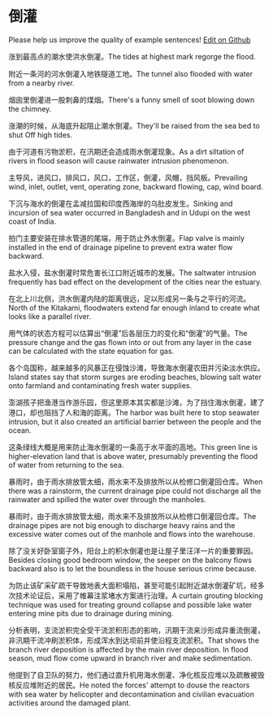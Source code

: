 # 倒灌

Please help us improve the quality of example sentences! [Edit on Github](https://github.com/jiyushe/jiyu-example-sentence-source/blob/main/chinese/daoguan.md)

<p><span class="chinese">涨到最高点的潮水使洪水倒灌。</span><span class="english">The tides at highest mark regorge the flood.</span></p>

<p><span class="chinese">附近一条河的河水倒灌入地铁隧道工地。</span><span class="english">The tunnel also flooded with water from a nearby river.</span></p>

<p><span class="chinese">烟囱里倒灌进一股刺鼻的煤烟。</span><span class="english">There's a funny smell of soot blowing down the chimney.</span></p>

<p><span class="chinese">涨潮的时候，从海底升起阻止潮水倒灌。</span><span class="english">They'll be raised from the sea bed to shut Off high tides.</span></p>

<p><span class="chinese">由于河道有污物淤积，在汛期还会造成雨水倒灌现象。</span><span class="english">As a dirt siltation of rivers in flood season will cause rainwater intrusion phenomenon.</span></p>

<p><span class="chinese">主导风，进风口，排风口，风口，工作区，倒灌，风帽，挡风板。</span><span class="english">Prevailing wind, inlet, outlet, vent, operating zone, backward flowing, cap, wind board.</span></p>

<p><span class="chinese">下沉与海水的倒灌在孟减拉国和印度西海岸的乌肚皮发生。</span><span class="english">Sinking and incursion of sea water occurred in Bangladesh and in Udupi on the west coast of India.</span></p>

<p><span class="chinese">拍门主要安装在排水管道的尾端，用于防止外水倒灌。</span><span class="english">Flap valve is mainly installed in the end of drainage pipeline to prevent extra water flow backward.</span></p>

<p><span class="chinese">盐水入侵，盐水倒灌时常危害长江口附近城市的发展。</span><span class="english">The saltwater intrusion frequently has bad effect on the development of the cities near the estuary.</span></p>

<p><span class="chinese">在北上川北侧，洪水倒灌内陆的距离很远，足以形成另一条与之平行的河流。</span><span class="english">North of the Kitakami, floodwaters extend far enough inland to create what looks like a parallel river.</span></p>

<p><span class="chinese">用气体的状态方程可以估算出“倒灌”后各层压力的变化和“倒灌”的气量。</span><span class="english">The pressure change and the gas flown into or out from any layer in the case can be calculated with the state equation for gas.</span></p>

<p><span class="chinese">各个岛国称，越来越多的风暴正在侵蚀沙滩，导致海水倒灌农田并污染淡水供应。</span><span class="english">Island states say that storm surges are eroding beaches, blowing salt water onto farmland and contaminating fresh water supplies.</span></p>

<p><span class="chinese">澎湖孩子把渔港当作游乐园，但这里原本其实都是沙滩，为了挡住海水倒灌，建了港口，却也阻挡了人和海的距离。</span><span class="english">The harbor was built here to stop seawater intrusion, but it also created an artificial barrier between the people and the ocean.</span></p>

<p><span class="chinese">这条绿线大概是用来防止海水倒灌的一条高于水平面的高地。</span><span class="english">This green line is higher-elevation land that is above water, presumably preventing the flood of water from returning to the sea.</span></p>

<p><span class="chinese">暴雨时，由于雨水排放管太细，雨水来不及排放所以从检修口倒灌回仓库。</span><span class="english">When there was a rainstorm, the current drainage pipe could not discharge all the rainwater and spilled the water over through the manholes.</span></p>

<p><span class="chinese">暴雨时，由于雨水排放管太细，雨水来不及排放所以从检修口倒灌回仓库。</span><span class="english">The drainage pipes are not big enough to discharge heavy rains and the excessive water comes out of the manhole and flows into the warehouse.</span></p>

<p><span class="chinese">除了没关好卧室窗子外，阳台上的积水倒灌也是让屋子里汪洋一片的重要罪因。</span><span class="english">Besides closing good bedroom window, the seeper on the balcony flows backward also is to let the boundless in the house serious crime because.</span></p>

<p><span class="chinese">为防止该矿采矿疏干导致地表大面积塌陷，甚至可能引起附近湖水倒灌矿坑，经多次技术论证后，采用了帷幕注浆堵水方案进行治理。</span><span class="english">A curtain grouting blocking technique was used for treating ground collapse and possible lake water entering mine pits due to drainage during mining.</span></p>

<p><span class="chinese">分析表明，支流淤积完全受干流淤积形态的影响，汛期干流来沙形成异重流倒灌，非汛期干流冲刷淤积体，形成浑水到达坝前并使沿程支流淤积。</span><span class="english">That shows the branch river deposition is affected by the main river deposition. In flood season, mud flow come upward in branch river and make sedimentation.</span></p>

<p><span class="chinese">他提到了自卫队的努力，他们通过直升机用海水倒灌、净化核反应堆以及疏散被毁核反应堆附近的居民。</span><span class="english">He noted the forces' attempt to douse the reactors with sea water by helicopter and decontamination and civilian evacuation activities around the damaged plant.</span></p>

